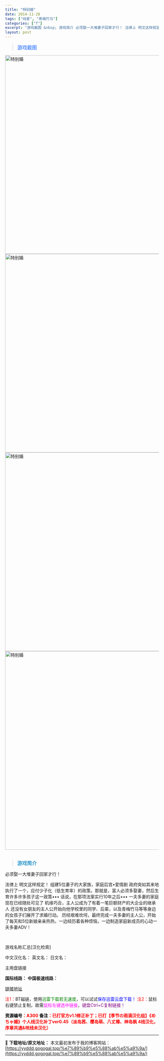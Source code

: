 ```yaml
---
title: "特别婚"
date: 2014-11-28
tags: ["纯爱", "青梅竹马"]
categories: ["T"]
excerpt: "游戏截图 &nbsp; 游戏简介 必须娶一大堆妻子回家才行！ 法律上 明文这样规定！ 组建5位妻子的大家族，家庭后宫•爱情剧 政府突如其来地执行了一个，应付少子化（低生育率）的政策。那就是，富人必须多娶妻，然后生育许多许多孩子这一政策••• 话说，在那项法案实行10年之后••• 一夫多妻的家庭现在已&hellip;"
layout: post
---
```


<div>
<blockquote><b><span style="font-size: 12pt; color: #6699ff;">游戏截图</span></b></blockquote>
<div><img title="点击放大" src="https://yyddd.gogogal.top/wp-content/uploads/2025/04/20250430_6811fcc23ba5d.webp" alt="特别婚" width="650" /></div>
<div><img title="点击放大" src="https://yyddd.gogogal.top/wp-content/uploads/2025/04/20250430_6811fcc4c4d53.webp" alt="特别婚" width="650" /></div>
<div><img title="点击放大" src="https://yyddd.gogogal.top/wp-content/uploads/2025/04/20250430_6811fcc834a54.webp" alt="特别婚" width="650" /></div>
<div><img title="点击放大" src="https://yyddd.gogogal.top/wp-content/uploads/2025/04/20250430_6811fcca57d07.webp" alt="特别婚" width="650" /></div>
&nbsp;
<blockquote><b><span style="font-size: 12pt; color: #3399cc;">游戏简介</span></b></blockquote>
<div>必须娶一大堆妻子回家才行！

法律上 明文这样规定！
组建5位妻子的大家族，家庭后宫•爱情剧
政府突如其来地执行了一个，应付少子化（低生育率）的政策。那就是，富人必须多娶妻，然后生育许多许多孩子这一政策•••
话说，在那项法案实行10年之后•••
一夫多妻的家庭现在已经随处可见了
机缘巧合，主人公成为了有着一笔巨额财产的大企业的继承人
还没有女朋友的主人公开始向他学校里的同学、后辈，以及青梅竹马等等身边的女孩子们展开了求婚行动。
历经艰难坎坷，最终完成一夫多妻的主人公，开始了每天和5位新娘亲亲热热，一边经历着各种烦恼，一边制造家庭新成员的心动一夫多妻ADV！</div>
&nbsp;

游戏名称汇总[汉化检索]

中文汉化名：
英文名：
日文名：
</div>
<div class="panel panel-primary">
<div class="panel-heading">主用盘链接</div>
<div class="panel-body">

<b>国际线路：</b>
<b>中国极速线路：</b>

<!--wechatfans start-->

<a href="https://pan.xunlei.com/s/VOSS3kAvyHczbpJmmbdEfZLXA1?pwd=26r6#">链接地址</a>

<!--wechatfans end-->
<span style="color: #ff0000;">注1：</span>BT磁链，使用<span style="color: #008000;">迅雷下载若无速度</span>，可以试试<span style="color: #0000ff;">保存迅雷云盘下载！</span>
<span style="color: #ff0000;">注2：</span>鼠标右键禁止复制，故需<span style="color: #ff00ff;">鼠标左键选中链接</span>，<span style="color: #800080;">键盘Ctrl+C复制链接！</span>

</div>
<div class="panel-footer"><span style="color: #ff0000;"><b><span style="color: #000000;">资源编号</span>：A300</b></span>
<span style="color: #ff0000;"><b><span style="color: #000000;">备注</span>：已打官方v1.1修正补丁；已打【季节の雨滴汉化组】《めちゃ婚》个人线汉化补丁ver0.45（淡岛茜、樱岛萌、八丈椿、神岛枫 4线汉化，序章共通&amp;咲线未汉化）</b></span></div>
</div>

---
📖 **下载地址/原文地址：** 本文最初发布于我的博客网站：[https://yyddd.gogogal.top/%e7%89%b9%e5%88%ab%e5%a9%9a/](https://yyddd.gogogal.top/%e7%89%b9%e5%88%ab%e5%a9%9a/)
